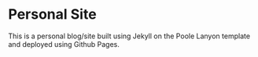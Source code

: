 # Personal Site

This is a personal blog/site built using Jekyll on the Poole Lanyon template and deployed using Github Pages. 
